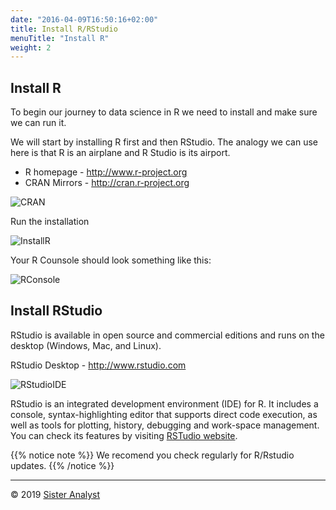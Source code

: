 ```yaml
---
date: "2016-04-09T16:50:16+02:00"
title: Install R/RStudio
menuTitle: "Install R"
weight: 2
---
```


## Install R

To begin our journey to data science in R we need to install and make sure we can run it.

We will start by installing R first and then RStudio. The analogy we can use here is that R is an airplane and R Studio is its airport.

* R homepage - <http://www.r-project.org>
* CRAN Mirrors - <http://cran.r-project.org>

![CRAN](/module1/installR/images/CRAN.png?width=40pc)

Run the installation

![InstallR](/module1/installR/images/InstallR.png?width=40pc)


Your R Counsole should look something like this:

![RConsole](/module1/installR/images/RConsole.png?width=30pc)

## Install RStudio

RStudio is available in open source and commercial editions and runs on the desktop (Windows, Mac, and Linux).

RStudio Desktop - <http://www.rstudio.com>

![RStudioIDE](/module1/installR/images/RStudioIDE.png?width=50pc)

RStudio is an integrated development environment (IDE) for R. It includes a console, syntax-highlighting editor that supports direct code execution, as well as tools for plotting, history, debugging and work-space management. You can check its features by visiting [RSTudio website](https://www.rstudio.com/products/rstudio/features/).

{{% notice note %}}
We recomend you check regularly for R/Rstudio updates.
{{% /notice %}}

-----------------------------
© 2019 [Sister Analyst](https://sisteranalyst.org)
